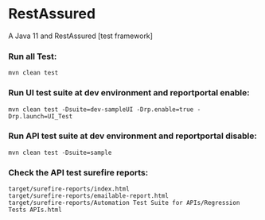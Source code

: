 # RestAssured

A Java 11 and RestAssured [test framework]

### Run all Test:

```
mvn clean test
```

### Run UI test suite at dev environment and reportportal enable:
```
mvn clean test -Dsuite=dev-sampleUI -Drp.enable=true -Drp.launch=UI_Test
```

### Run API test suite at dev environment and reportportal disable:
```
mvn clean test -Dsuite=sample
```
### Check the API test surefire reports:

```
target/surefire-reports/index.html
target/surefire-reports/emailable-report.html
target/surefire-reports/Automation Test Suite for APIs/Regression Tests APIs.html
```
